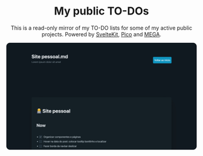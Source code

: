 <h1 align="center">My public TO-DOs</h1>

<p align="center">
  This is a read-only mirror of my TO-DO lists for some of my active public projects. Powered by <a href="https://kit.svelte.dev">SvelteKit</a>, <a href="https://picocss.com">Pico</a> and <a href="https://mega.js.org">MEGA</a>.
</p>

<p align="center">
  <a href="https://todo.doceazedo.com">
    <img src="static/screenshot.png">
  </a>
</p>

